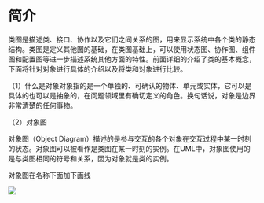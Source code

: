 # 简介

类图是描述类、接口、协作以及它们之间关系的图，用来显示系统中各个类的静态结构。类图是定义其他图的基础，在类图基础上，可以使用状态图、协作图、组件图和配置图等进一步描述系统其他方面的特性。前面详细的介绍了类的基本概念，下面将针对对象进行具体的介绍以及将类和对象进行比较。



（1）什么是对象对象指的是一个单独的、可确认的物体、单元或实体，它可以是具体的也可以是抽象的，在问题领域里有确切定义的角色。换句话说，对象是边界非常清楚的任何事物。

（2）对象图

对象图（Object Diagram）描述的是参与交互的各个对象在交互过程中某一时刻的状态。对象图可以被看作是类图在某一时刻的实例。在UML中，对象图使用的是与类图相同的符号和关系，因为对象就是类的实例。 

对象图在名称下面加下画线

![](https://raw.githubusercontent.com/ZanderZhao/images/master/img2019/20191123215741.png)

